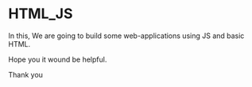 # HTML_JS

In this, We are going to build some web-applications using JS and basic HTML.

Hope you it wound be helpful.

Thank you
